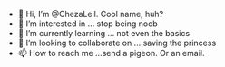 - 👋 Hi, I’m @ChezaLeil. Cool name, huh?
- 👀 I’m interested in ... stop being noob
- 🌱 I’m currently learning ... not even the basics
- 💞️ I’m looking to collaborate on ... saving the princess
- 📫 How to reach me ...send a pigeon. Or an email.

<!---
ChezaLeil/ChezaLeil is a ✨ special ✨ repository because its `README.md` (this file) appears on your GitHub profile.
You can click the Preview link to take a look at your changes.
--->
